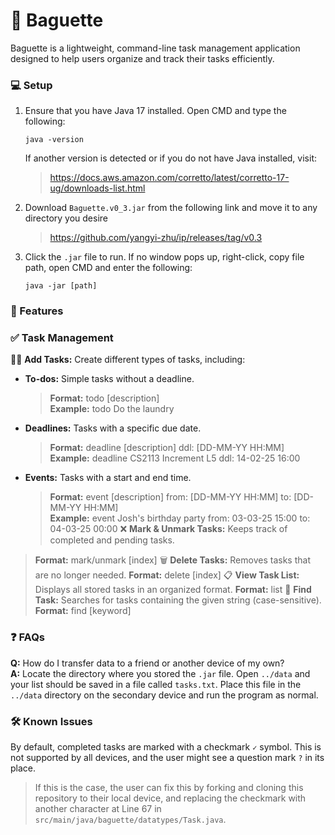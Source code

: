 # 🥖 Baguette

Baguette is a lightweight, command-line task management application designed to help users organize and track their tasks efficiently.

### 💻 Setup
1. Ensure that you have Java 17 installed. Open CMD and type the following:
    ```
    java -version
    ```
   If another version is detected or if you do not have Java installed, visit:
   > https://docs.aws.amazon.com/corretto/latest/corretto-17-ug/downloads-list.html
2. Download `Baguette.v0_3.jar` from the following link and move it to any directory you desire
   > https://github.com/yangyi-zhu/ip/releases/tag/v0.3
3. Click the `.jar` file to run. If no window pops up, right-click, copy file path, open CMD and enter the following:
   ```
   java -jar [path]
   ```

### 📌 Features

### ✅ Task Management
✍🏻 **Add Tasks:** Create different types of tasks, including:
- **To-dos:** Simple tasks without a deadline.
  > **Format:** todo [description] <br>
  > **Example:** todo Do the laundry
- **Deadlines:** Tasks with a specific due date.
  > **Format:** deadline [description] ddl: [DD-MM-YY HH:MM] <br>
  > **Example:** deadline CS2113 Increment L5 ddl: 14-02-25 16:00
- **Events:** Tasks with a start and end time.
  > **Format:** event [description] from: [DD-MM-YY HH:MM] to: [DD-MM-YY HH:MM] <br>
  > **Example:** event Josh's birthday party from: 03-03-25 15:00 to: 04-03-25 00:00
❌ **Mark & Unmark Tasks:** Keeps track of completed and pending tasks.
> **Format:** mark/unmark [index]
🗑️ **Delete Tasks:** Removes tasks that are no longer needed.
> **Format:** delete [index]
📋 **View Task List:** Displays all stored tasks in an organized format.
> **Format:** list
🔎 **Find Task:** Searches for tasks containing the given string (case-sensitive).
> **Format:** find [keyword]

### ❓ FAQs
**Q:** How do I transfer data to a friend or another device of my own? <br>
**A:** Locate the directory where you stored the `.jar` file. Open `../data` and your list should be saved in a file called `tasks.txt`. Place this file in the `../data` directory on the secondary device and run the program as normal.

### 🛠️ Known Issues
By default, completed tasks are marked with a checkmark `✓` symbol. This is not supported by all devices, and the user might see a question mark `?` in its place.
> If this is the case, the user can fix this by forking and cloning this repository to their local device, and replacing the checkmark with another character at Line 67 in `src/main/java/baguette/datatypes/Task.java`.
